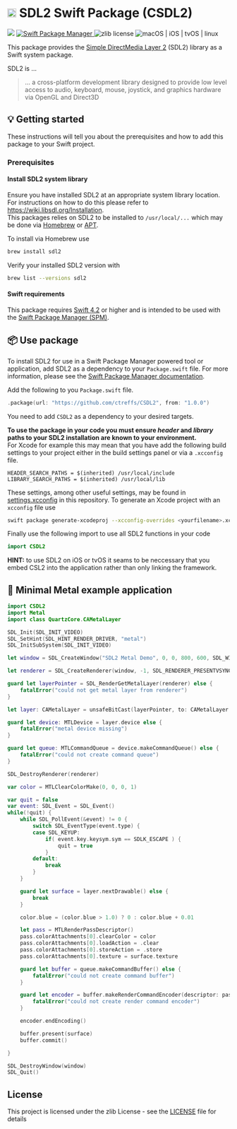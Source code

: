 # <img src="https://www.libsdl.org/media/SDL_logo.png" height="20" max-width="90%" alt="SDL2" /> SDL2 Swift Package (CSDL2)

<p align="left">
    <img src="https://img.shields.io/badge/Swift-4.2+-brightgreen.svg" />
    <a href="https://swift.org/package-manager">
        <img src="https://img.shields.io/badge/spm-compatible-brightgreen.svg?style=flat" alt="Swift Package Manager" />
    </a>
    <img src="https://img.shields.io/badge/license-zlib-brightgreen.svg" alt="zlib license" />
     <img src="https://img.shields.io/badge/platforms-macOS%20|%20iOS%20|%20tvOS%20|%20linux-brightgreen.svg?style=flat" alt="macOS | iOS | tvOS | linux" />
</p>


This package provides the [Simple DirectMedia Layer 2](https://www.libsdl.org) (SDL2) library as a Swift system package.

SDL2 is ...
> ... a cross-platform development library designed to provide low level access to audio, keyboard, mouse, joystick, and graphics hardware via OpenGL and Direct3D

## 💡 Getting started

These instructions will tell you about the prerequisites and how to add this package to your Swift project.

### Prerequisites

#### Install SDL2 system library

Ensure you have installed SDL2 at an appropriate system library location. For instructions on how to do this please refer to <https://wiki.libsdl.org/Installation>.  
This packages relies on SDL2 to be installed to `/usr/local/...` which may be done via [Homebrew](https://brew.sh/) or [APT](https://linux.die.net/man/8/apt-get).

To install via Homebrew use 

```sh
brew install sdl2
```

Verify your installed SDL2 version with

```sh
brew list --versions sdl2
```


#### Swift requirements

This package requires [Swift 4.2](https://swift.org/blog/swift-4-2-released/) or higher and is intended to be used with the [Swift Package Manager (SPM)](https://swift.org/package-manager/).

## 📦 Use package

To install SDL2 for use in a Swift Package Manager powered tool or application, add SDL2 as a dependency to your `Package.swift` file. For more information, please see the [Swift Package Manager documentation](https://github.com/apple/swift-package-manager/tree/master/Documentation).


Add the following to you `Package.swift` file.

```swift
.package(url: "https://github.com/ctreffs/CSDL2", from: "1.0.0")
```
You need to add `CSDL2` as a dependency to your desired targets.

**To use the package in your code you must ensure *header* and *library* paths to your SDL2 installation are known to your environment.**   
For Xcode for example this may mean that you have add the following build settings to your project either in the build settings panel or via a `.xcconfig` file.

```xcconfig
HEADER_SEARCH_PATHS = $(inherited) /usr/local/include
LIBRARY_SEARCH_PATHS = $(inherited) /usr/local/lib
```

These settings, among other useful settings, may be found in [settings.xcconfig](settings.xcconfig) in this repository.
To generate an Xcode project with an `xcconfig` file use 

```sh
swift package generate-xcodeproj --xcconfig-overrides <yourfilename>.xcconfig
```

Finally use the following import to use all SDL2 functions in your code

```swift
import CSDL2

```

**HINT:** to use SDL2 on iOS or tvOS it seams to be neccessary that you embed CSL2 into the application rather than only linking the framework.


## 🤘 Minimal Metal example application


```swift
import CSDL2
import Metal
import class QuartzCore.CAMetalLayer

SDL_Init(SDL_INIT_VIDEO)
SDL_SetHint(SDL_HINT_RENDER_DRIVER, "metal")
SDL_InitSubSystem(SDL_INIT_VIDEO)

let window = SDL_CreateWindow("SDL2 Metal Demo", 0, 0, 800, 600, SDL_WINDOW_SHOWN.rawValue | SDL_WINDOW_ALLOW_HIGHDPI.rawValue)

let renderer = SDL_CreateRenderer(window, -1, SDL_RENDERER_PRESENTVSYNC.rawValue)

guard let layerPointer = SDL_RenderGetMetalLayer(renderer) else {
    fatalError("could not get metal layer from renderer")
}

let layer: CAMetalLayer = unsafeBitCast(layerPointer, to: CAMetalLayer.self)

guard let device: MTLDevice = layer.device else {
    fatalError("metal device missing")
}

guard let queue: MTLCommandQueue = device.makeCommandQueue() else {
    fatalError("could not create command queue")
}

SDL_DestroyRenderer(renderer)

var color = MTLClearColorMake(0, 0, 0, 1)

var quit = false
var event: SDL_Event = SDL_Event()
while(!quit) {
    while SDL_PollEvent(&event) != 0 {
        switch SDL_EventType(event.type) {
        case SDL_KEYUP:
            if( event.key.keysym.sym == SDLK_ESCAPE ) {
                quit = true
            }
        default:
            break
        }
    }

    guard let surface = layer.nextDrawable() else {
        break
    }

    color.blue = (color.blue > 1.0) ? 0 : color.blue + 0.01

    let pass = MTLRenderPassDescriptor()
    pass.colorAttachments[0].clearColor = color
    pass.colorAttachments[0].loadAction = .clear
    pass.colorAttachments[0].storeAction = .store
    pass.colorAttachments[0].texture = surface.texture

    guard let buffer = queue.makeCommandBuffer() else {
        fatalError("could not create command buffer")
    }

    guard let encoder = buffer.makeRenderCommandEncoder(descriptor: pass) else {
        fatalError("could not create render command encoder")
    }

    encoder.endEncoding()

    buffer.present(surface)
    buffer.commit()

}

SDL_DestroyWindow(window)
SDL_Quit()
```

## License

This project is licensed under the zlib License - see the [LICENSE](LICENSE) file for details
